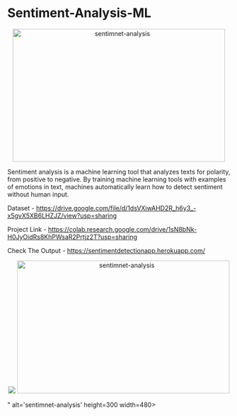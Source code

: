 # Sentiment-Analysis-ML
<p align="center">
<img src="https://www.kdnuggets.com/images/sentiment-fig-1-689.jpg" alt='sentimnet-analysis' height=300 width=480> </a></p>


Sentiment analysis is a machine learning tool that analyzes texts for polarity, from positive to negative. By training machine 
learning tools with examples of emotions in text, machines automatically learn how to detect sentiment without human input.


Dataset - https://drive.google.com/file/d/1dsVXiwAHD2R_h6y3_-x5gvX5XB6LHZJZ/view?usp=sharing


Project Link - https://colab.research.google.com/drive/1sN8bNk-H0JyOidRs8KhPWsaR2Prtjz2T?usp=sharing


Check The Output - https://sentimentdetectionapp.herokuapp.com/


<p align="center">
<img src="<p align="center">
<img src="https://www.kdnuggets.com/images/sentiment-fig-1-689.jpg" alt='sentimnet-analysis' height=300 width=480> </a></p>
" alt='sentimnet-analysis' height=300 width=480> </a></p>

